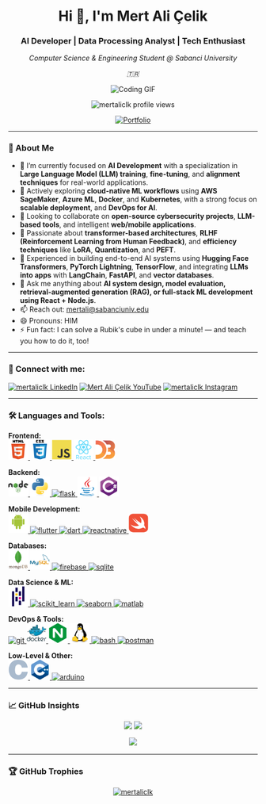 <h1 align="center">Hi 👋, I'm Mert Ali Çelik</h1>
<h3 align="center">AI Developer | Data Processing Analyst | Tech Enthusiast</h3>
<p align="center"><em>Computer Science & Engineering Student @ Sabanci University</em></p>
<p align="center"><em>🇹🇷</em></p>

<!-- Suggestion: Use a more subtle, modern, or tech-themed GIF. You can also make it smaller. -->
<!-- Or, if you prefer a static image, consider a custom banner. -->
<!-- Example of a different GIF (find one you like on Giphy!): -->

<!-- Centered GIF -->
<div align="center">
  <img alt="Coding GIF" width="250" src="https://media0.giphy.com/media/v1.Y2lkPTc5MGI3NjExZWVnN2J6MzM1bG53cjFmMjd0OXloMDQ2bjdnOXZlYjRlMWVyYzh2MCZlcD12MV9pbnRlcm5hbF9naWZfYnlfaWQmY3Q9Zw/usXZmmgP9Z7kf39fnq/giphy.gif">
</div>

<!-- Profile Views -->
<p align="center">
  <img src="https://komarev.com/ghpvc/?username=mertaliclk&label=Profile%20Views&color=brightgreen&style=flat-square" alt="mertaliclk profile views" />
</p>

<!-- GitHub Repositories Badge -->
<p align="center">
  <a href="https://github.com/mertaliclk?tab=repositories">
    <img alt="Portfolio" title="View My Repositories" src="https://img.shields.io/badge/-Repositories-282a36?style=for-the-badge&logo=github&logoColor=white&color=black"/>
  </a>
</p>

---

### 📖 About Me

- 🔭 I’m currently focused on **AI Development** with a specialization in **Large Language Model (LLM) training**, **fine-tuning**, and **alignment techniques** for real-world applications.
- 🌱 Actively exploring **cloud-native ML workflows** using **AWS SageMaker**, **Azure ML**, **Docker**, and **Kubernetes**, with a strong focus on **scalable deployment**, and **DevOps for AI**.
- 👯 Looking to collaborate on **open-source cybersecurity projects**, **LLM-based tools**, and intelligent **web/mobile applications**.
- 🤖 Passionate about **transformer-based architectures**, **RLHF (Reinforcement Learning from Human Feedback)**, and **efficiency techniques** like **LoRA**, **Quantization**, and **PEFT**.
- 🧠 Experienced in building end-to-end AI systems using **Hugging Face Transformers**, **PyTorch Lightning**, **TensorFlow**, and integrating **LLMs into apps** with **LangChain**, **FastAPI**, and **vector databases**.
- 💬 Ask me anything about **AI system design, model evaluation, retrieval-augmented generation (RAG), or full-stack ML development using React + Node.js**.
- 📫 Reach out: [mertali@sabanciuniv.edu](mailto:mertali@sabanciuniv.edu)
- 😄 Pronouns: HIM
- ⚡ Fun fact: I can solve a Rubik's cube in under a minute! — and teach you how to do it, too!


---

### 🤝 Connect with me:
<p align="left">
  <a href="https://linkedin.com/in/mertaliclk" target="_blank"><img align="center" src="https://raw.githubusercontent.com/rahuldkjain/github-profile-readme-generator/master/src/images/icons/Social/linked-in-alt.svg" alt="mertaliclk LinkedIn" height="40" width="40" /></a>
  <a href="https://www.youtube.com/channel/UCx9dwkaAhWF41Ac9RBdnKNw" target="_blank"><img align="center" src="https://raw.githubusercontent.com/rahuldkjain/github-profile-readme-generator/master/src/images/icons/Social/youtube.svg" alt="Mert Ali Çelik YouTube" height="40" width="40" /></a>
  <a href="https://www.instagram.com/mertaliclk" target="_blank"><img align="center" src="https://raw.githubusercontent.com/rahuldkjain/github-profile-readme-generator/master/src/images/icons/Social/instagram.svg" alt="mertaliclk Instagram" height="40" width="40" /></a>
  <!-- Add Twitter/X if active: -->
  <!-- <a href="https://twitter.com/your_twitter_handle" target="_blank"><img align="center" src="https://raw.githubusercontent.com/rahuldkjain/github-profile-readme-generator/master/src/images/icons/Social/twitter.svg" alt="your_twitter_handle" height="40" width="40" /></a> -->
</p>

---

### 🛠️ Languages and Tools:

<p align="left">
    <strong>Frontend:</strong><br>
    <a href="https://www.w3.org/html/" target="_blank" rel="noreferrer"> <img src="https://raw.githubusercontent.com/devicons/devicon/master/icons/html5/html5-original-wordmark.svg" alt="html5" width="40" height="40"/> </a>
    <a href="https://www.w3schools.com/css/" target="_blank" rel="noreferrer"> <img src="https://raw.githubusercontent.com/devicons/devicon/master/icons/css3/css3-original-wordmark.svg" alt="css3" width="40" height="40"/> </a>
    <a href="https://developer.mozilla.org/en-US/docs/Web/JavaScript" target="_blank" rel="noreferrer"> <img src="https://raw.githubusercontent.com/devicons/devicon/master/icons/javascript/javascript-original.svg" alt="javascript" width="40" height="40"/> </a>
    <a href="https://reactjs.org/" target="_blank" rel="noreferrer"> <img src="https://raw.githubusercontent.com/devicons/devicon/master/icons/react/react-original-wordmark.svg" alt="react" width="40" height="40"/> </a>
    <a href="https://d3js.org/" target="_blank" rel="noreferrer"> <img src="https://raw.githubusercontent.com/devicons/devicon/master/icons/d3js/d3js-original.svg" alt="d3js" width="40" height="40"/> </a>
    <!-- Add others like TypeScript, Angular, Vue, Svelte, TailwindCSS, Bootstrap etc. if you use them -->
</p>
<p align="left">
    <strong>Backend:</strong><br>
    <a href="https://nodejs.org" target="_blank" rel="noreferrer"> <img src="https://raw.githubusercontent.com/devicons/devicon/master/icons/nodejs/nodejs-original-wordmark.svg" alt="nodejs" width="40" height="40"/> </a>
    <a href="https://www.python.org" target="_blank" rel="noreferrer"> <img src="https://raw.githubusercontent.com/devicons/devicon/master/icons/python/python-original.svg" alt="python" width="40" height="40"/> </a>
    <a href="https://flask.palletsprojects.com/" target="_blank" rel="noreferrer"> <img src="https://www.vectorlogo.zone/logos/pocoo_flask/pocoo_flask-icon.svg" alt="flask" width="40" height="40"/> </a>
    <a href="https://www.java.com" target="_blank" rel="noreferrer"> <img src="https://raw.githubusercontent.com/devicons/devicon/master/icons/java/java-original.svg" alt="java" width="40" height="40"/> </a>
    <a href="https://www.w3schools.com/cs/" target="_blank" rel="noreferrer"> <img src="https://raw.githubusercontent.com/devicons/devicon/master/icons/csharp/csharp-original.svg" alt="csharp" width="40" height="40"/> </a>
    <!-- Add others like Django, Express.js, Ruby on Rails, Go, PHP, etc. if you use them -->
</p>
<p align="left">
    <strong>Mobile Development:</strong><br>
    <a href="https://developer.android.com" target="_blank" rel="noreferrer"> <img src="https://raw.githubusercontent.com/devicons/devicon/master/icons/android/android-original-wordmark.svg" alt="android" width="40" height="40"/> </a>
    <a href="https://flutter.dev" target="_blank" rel="noreferrer"> <img src="https://www.vectorlogo.zone/logos/flutterio/flutterio-icon.svg" alt="flutter" width="40" height="40"/> </a>
    <a href="https://dart.dev" target="_blank" rel="noreferrer"> <img src="https://www.vectorlogo.zone/logos/dartlang/dartlang-icon.svg" alt="dart" width="40" height="40"/> </a>
    <a href="https://reactnative.dev/" target="_blank" rel="noreferrer"> <img src="https://reactnative.dev/img/header_logo.svg" alt="reactnative" width="40" height="40"/> </a>
    <a href="https://developer.apple.com/swift/" target="_blank" rel="noreferrer"> <img src="https://raw.githubusercontent.com/devicons/devicon/master/icons/swift/swift-original.svg" alt="swift" width="40" height="40"/> </a>
    <!-- Add Kotlin if you use it -->
</p>
<p align="left">
    <strong>Databases:</strong><br>
    <a href="https://www.mongodb.com/" target="_blank" rel="noreferrer"> <img src="https://raw.githubusercontent.com/devicons/devicon/master/icons/mongodb/mongodb-original-wordmark.svg" alt="mongodb" width="40" height="40"/> </a>
    <a href="https://www.mysql.com/" target="_blank" rel="noreferrer"> <img src="https://raw.githubusercontent.com/devicons/devicon/master/icons/mysql/mysql-original-wordmark.svg" alt="mysql" width="40" height="40"/> </a>
    <a href="https://firebase.google.com/" target="_blank" rel="noreferrer"> <img src="https://www.vectorlogo.zone/logos/firebase/firebase-icon.svg" alt="firebase" width="40" height="40"/> </a>
    <a href="https://www.sqlite.org/" target="_blank" rel="noreferrer"> <img src="https://www.vectorlogo.zone/logos/sqlite/sqlite-icon.svg" alt="sqlite" width="40" height="40"/> </a>
    <!-- Add PostgreSQL, Oracle, SQL Server, Redis etc. if you use them -->
</p>
<p align="left">
    <strong>Data Science & ML:</strong><br>
    <a href="https://pandas.pydata.org/" target="_blank" rel="noreferrer"> <img src="https://raw.githubusercontent.com/devicons/devicon/2ae2a900d2f041da66e950e4d48052658d850630/icons/pandas/pandas-original.svg" alt="pandas" width="40" height="40"/> </a>
    <a href="https://scikit-learn.org/" target="_blank" rel="noreferrer"> <img src="https://upload.wikimedia.org/wikipedia/commons/0/05/Scikit_learn_logo_small.svg" alt="scikit_learn" width="40_height="40"/> </a>
    <a href="https://seaborn.pydata.org/" target="_blank" rel="noreferrer"> <img src="https://seaborn.pydata.org/_images/logo-mark-lightbg.svg" alt="seaborn" width="40" height="40"/> </a>
    <a href="https://www.mathworks.com/" target="_blank" rel="noreferrer"> <img src="https://upload.wikimedia.org/wikipedia/commons/2/21/Matlab_Logo.png" alt="matlab" width="40" height="40"/> </a>
    <!-- Add NumPy, TensorFlow, PyTorch, Jupyter, Keras etc. if you use them -->
</p>
<p align="left">
    <strong>DevOps & Tools:</strong><br>
    <a href="https://git-scm.com/" target="_blank" rel="noreferrer"> <img src="https://www.vectorlogo.zone/logos/git-scm/git-scm-icon.svg" alt="git" width="40" height="40"/> </a>
    <a href="https://www.docker.com/" target="_blank" rel="noreferrer"> <img src="https://raw.githubusercontent.com/devicons/devicon/master/icons/docker/docker-original-wordmark.svg" alt="docker" width="40" height="40"/> </a>
    <a href="https://www.nginx.com" target="_blank" rel="noreferrer"> <img src="https://raw.githubusercontent.com/devicons/devicon/master/icons/nginx/nginx-original.svg" alt="nginx" width="40" height="40"/> </a>
    <a href="https://www.linux.org/" target="_blank" rel="noreferrer"> <img src="https://raw.githubusercontent.com/devicons/devicon/master/icons/linux/linux-original.svg" alt="linux" width="40" height="40"/> </a>
    <a href="https://www.gnu.org/software/bash/" target="_blank" rel="noreferrer"> <img src="https://www.vectorlogo.zone/logos/gnu_bash/gnu_bash-icon.svg" alt="bash" width="40" height="40"/> </a>
    <a href="https://postman.com" target="_blank" rel="noreferrer"> <img src="https://www.vectorlogo.zone/logos/getpostman/getpostman-icon.svg" alt="postman" width="40" height="40"/> </a>
    <!-- Add Kubernetes, Jenkins, AWS, Azure, GCP, VSCode, IntelliJ etc. if you use them -->
</p>
<p align="left">
    <strong>Low-Level & Other:</strong><br>
    <a href="https://www.cprogramming.com/" target="_blank" rel="noreferrer"> <img src="https://raw.githubusercontent.com/devicons/devicon/master/icons/c/c-original.svg" alt="c" width="40" height="40"/> </a>
    <a href="https://www.w3schools.com/cpp/" target="_blank" rel="noreferrer"> <img src="https://raw.githubusercontent.com/devicons/devicon/master/icons/cplusplus/cplusplus-original.svg" alt="cplusplus" width="40" height="40"/> </a>
    <a href="https://www.arduino.cc/" target="_blank" rel="noreferrer"> <img src="https://cdn.worldvectorlogo.com/logos/arduino-1.svg" alt="arduino" width="40" height="40"/> </a>
</p>

---

### 📈 GitHub Insights

<p align="center">
  <img src="https://github-readme-stats.vercel.app/api?username=mertaliclk&show_icons=true&theme=radical&hide_border=true&count_private=true&include_all_commits=true&custom_title=My%20GitHub%20Activity%20Stats&hide=prs,issues,stars" width="48%" />
  <img src="https://github-readme-streak-stats.herokuapp.com?user=mertaliclk&theme=radical&hide_border=true&date_format=M%20j%5B%2C%20Y%5D&currStreakNum=FF6EC7&fire=FF6EC7" width="48%" />
</p>

<p align="center">
  <img src="https://github-profile-trophy.vercel.app/?username=mertaliclk&theme=radical&no-frame=true&margin-w=10&row=1&column=4&title=Commits,Repositories,Followers,Experience" />
</p>

<!-- Optional: WakaTime Stats (if you use WakaTime) -->
<!--
<h3 align="left">My Coding Activity (WakaTime):</h3>
<p align="center">
  <a href="https://wakatime.com/@YourWakaTimeUsername"> <!-- Replace YourWakaTimeUsername -->
<!--    <img src="https://github-readme-stats.vercel.app/api/wakatime?username=YourWakaTimeUsername&layout=compact&theme=radical&hide_border=true" alt="WakaTime Stats" /> -->
<!--  </a>
</p>
-->

---

### 🏆 GitHub Trophies
<p align="center">
  <a href="https://github.com/ryo-ma/github-profile-trophy">
    <img src="https://github-profile-trophy.vercel.app/?username=mertaliclk&theme=radical&column=7&no-frame=true&margin-w=15&margin-h=15" alt="mertaliclk" />
  </a>
</p>

<!-- You can also add a section for "My Projects" and pin your best repositories -->
<!-- Or "What I'm Currently Learning" with more details -->

<!--
<p align="center">
  <img src="https://capsule-render.vercel.app/api?type=waving&color=gradient&height=100&section=footer"/>
</p>
-->
